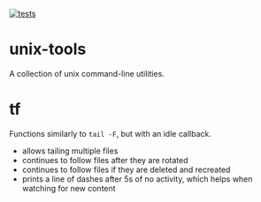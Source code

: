 [![tests](https://github.com/chrisxaustin/unix-helpers/actions/workflows/build-main.yml/badge.svg)](https://github.com/ForesiteMSSP/chronicle_controllers_automation/actions/workflows/test.yml)

# unix-tools

A collection of unix command-line utilities.

# tf

Functions similarly to `tail -F`, but with an idle callback.

* allows tailing multiple files
* continues to follow files after they are rotated
* continues to follow files if they are deleted and recreated
* prints a line of dashes after 5s of no activity, which helps when watching for new content
